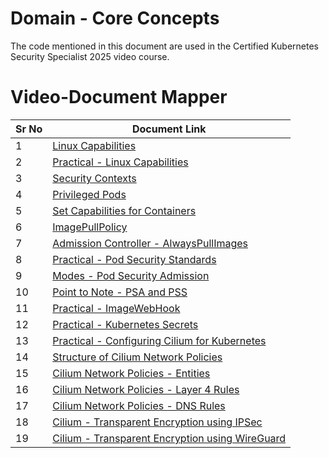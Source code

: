 # Domain - Core Concepts

The code mentioned in this document are used in the Certified Kubernetes Security Specialist 2025 video course.


# Video-Document Mapper

| Sr No | Document Link |
| ------ | ------ |
| 1 | [Linux Capabilities][PlDa] |
| 2 | [Practical - Linux Capabilities][PlDb] |
| 3 | [Security Contexts][PlDc] |
| 4 | [Privileged Pods][PlDd] |
| 5 | [Set Capabilities for Containers][PlDe] |
| 6 | [ImagePullPolicy][PlDf] |
| 7 | [Admission Controller - AlwaysPullImages][PlDg] |
| 8 | [Practical - Pod Security Standards][PlDh] |
| 9 | [Modes - Pod Security Admission][PlDi] |
| 10 | [Point to Note - PSA and PSS][PlDj] |
| 11 | [Practical - ImageWebHook][PlDk] |
| 12 | [Practical - Kubernetes Secrets][PlDl] |
| 13 | [Practical - Configuring Cilium for Kubernetes][PlDm] |
| 14 | [Structure of Cilium Network Policies][PlDn] |
| 15 | [Cilium Network Policies - Entities][PlDo] |
| 16 | [Cilium Network Policies - Layer 4 Rules][PlDp] |
| 17 | [Cilium Network Policies - DNS Rules][PlDq] |
| 18 | [Cilium - Transparent Encryption using IPSec][PlDr] |
| 19 | [Cilium - Transparent Encryption using WireGuard][PlDs] |

   [PlDa]: <./linux-capability.md>
   [PlDb]: <./capabilities-practical.md>
   [PlDc]: <./security-context.md>
   [PlDd]: <./privileged-pod.md>
   [PlDe]: <./capabilities-pod.md>
   [PlDf]: <./image-pull-policy.md>
   [PlDg]: <./ac-alwayspullimages.md>
   [PlDh]: <./pss.md>
   [PlDi]: <./pss-modes.md>
   [PlDj]: <./pss-notes.md>
   [PlDk]: <./imagewebhook.md>
   [PlDl]: <./secrets.md>
   [PlDm]: <./cilium-install.md>
   [PlDn]: <./cilium-netpol.md>
   [PlDo]: <./cilium-entities.md>
   [PlDp]: <./cilium-layer-4.md>
   [PlDq]: <./cilium-dns.md>
   [PlDr]: <./cilium-encryption-ipsec.md>
   [PlDs]: <./cilium-encryption-wireguard.md>